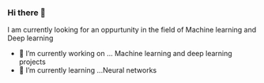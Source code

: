 ### Hi there 👋

I am currently looking for an oppurtunity in the field of Machine learning and Deep learning


- 🔭 I’m currently working on ... Machine learning and deep learning projects
- 🌱 I’m currently learning ...Neural networks

